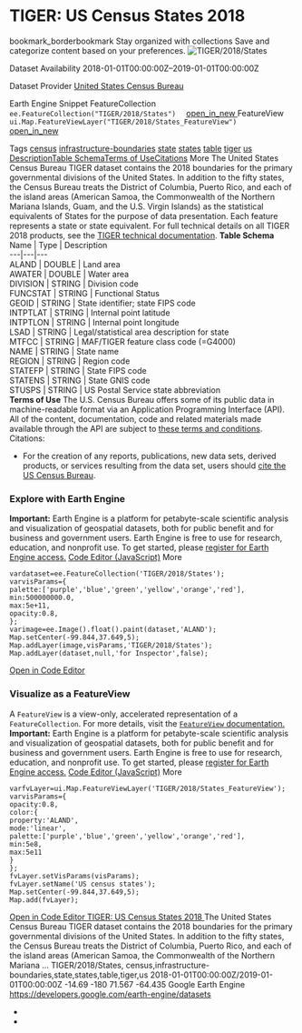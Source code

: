  
#  TIGER: US Census States 2018 
bookmark_borderbookmark Stay organized with collections  Save and categorize content based on your preferences.
![TIGER/2018/States](https://developers.google.com/earth-engine/datasets/images/TIGER/TIGER_2018_States_sample.png) 

Dataset Availability
    2018-01-01T00:00:00Z–2019-01-01T00:00:00Z 

Dataset Provider
     [ United States Census Bureau ](https://www.census.gov/programs-surveys/geography/guidance/tiger-data-products-guide.html) 

Earth Engine Snippet
     FeatureCollection `    ee.FeatureCollection("TIGER/2018/States")   ` [ open_in_new ](https://code.earthengine.google.com/?scriptPath=Examples:Datasets/TIGER/TIGER_2018_States)      FeatureView  `    ui.Map.FeatureViewLayer("TIGER/2018/States_FeatureView")   ` [ open_in_new ](https://code.earthengine.google.com/?scriptPath=Examples:Datasets/TIGER/TIGER_2018_States_FeatureView) 

Tags
     [census](https://developers.google.com/earth-engine/datasets/tags/census) [infrastructure-boundaries](https://developers.google.com/earth-engine/datasets/tags/infrastructure-boundaries) [state](https://developers.google.com/earth-engine/datasets/tags/state) [states](https://developers.google.com/earth-engine/datasets/tags/states) [table](https://developers.google.com/earth-engine/datasets/tags/table) [tiger](https://developers.google.com/earth-engine/datasets/tags/tiger) [us](https://developers.google.com/earth-engine/datasets/tags/us)
[Description](https://developers.google.com/earth-engine/datasets/catalog/TIGER_2018_States#description)[Table Schema](https://developers.google.com/earth-engine/datasets/catalog/TIGER_2018_States#table-schema)[Terms of Use](https://developers.google.com/earth-engine/datasets/catalog/TIGER_2018_States#terms-of-use)[Citations](https://developers.google.com/earth-engine/datasets/catalog/TIGER_2018_States#citations) More
The United States Census Bureau TIGER dataset contains the 2018 boundaries for the primary governmental divisions of the United States. In addition to the fifty states, the Census Bureau treats the District of Columbia, Puerto Rico, and each of the island areas (American Samoa, the Commonwealth of the Northern Mariana Islands, Guam, and the U.S. Virgin Islands) as the statistical equivalents of States for the purpose of data presentation. Each feature represents a state or state equivalent.
For full technical details on all TIGER 2018 products, see the [TIGER technical documentation](https://www2.census.gov/geo/pdfs/maps-data/data/tiger/tgrshp2018/TGRSHP2018_TechDoc.pdf).
**Table Schema**
Name | Type | Description  
---|---|---  
ALAND | DOUBLE | Land area  
AWATER | DOUBLE | Water area  
DIVISION | STRING | Division code  
FUNCSTAT | STRING | Functional Status  
GEOID | STRING | State identifier; state FIPS code  
INTPTLAT | STRING | Internal point latitude  
INTPTLON | STRING | Internal point longitude  
LSAD | STRING | Legal/statistical area description for state  
MTFCC | STRING | MAF/TIGER feature class code (=G4000)  
NAME | STRING | State name  
REGION | STRING | Region code  
STATEFP | STRING | State FIPS code  
STATENS | STRING | State GNIS code  
STUSPS | STRING | US Postal Service state abbreviation  
**Terms of Use**
The U.S. Census Bureau offers some of its public data in machine-readable format via an Application Programming Interface (API). All of the content, documentation, code and related materials made available through the API are subject to [these terms and conditions](https://www.census.gov/data/developers/about/terms-of-service.html).
Citations:
  * For the creation of any reports, publications, new data sets, derived products, or services resulting from the data set, users should [cite the US Census Bureau](https://www.census.gov/about/policies/citation.html).


### Explore with Earth Engine
**Important:** Earth Engine is a platform for petabyte-scale scientific analysis and visualization of geospatial datasets, both for public benefit and for business and government users. Earth Engine is free to use for research, education, and nonprofit use. To get started, please [register for Earth Engine access.](https://console.cloud.google.com/earth-engine)
[Code Editor (JavaScript)](https://developers.google.com/earth-engine/datasets/catalog/TIGER_2018_States#code-editor-javascript-sample) More
```
vardataset=ee.FeatureCollection('TIGER/2018/States');
varvisParams={
palette:['purple','blue','green','yellow','orange','red'],
min:500000000.0,
max:5e+11,
opacity:0.8,
};
varimage=ee.Image().float().paint(dataset,'ALAND');
Map.setCenter(-99.844,37.649,5);
Map.addLayer(image,visParams,'TIGER/2018/States');
Map.addLayer(dataset,null,'for Inspector',false);
```
[ Open in Code Editor ](https://code.earthengine.google.com/?scriptPath=Examples:Datasets/TIGER/TIGER_2018_States)
### Visualize as a FeatureView
A `FeatureView` is a view-only, accelerated representation of a `FeatureCollection`. For more details, visit the [ `FeatureView` documentation. ](https://developers.google.com/earth-engine/guides/featureview_overview)
**Important:** Earth Engine is a platform for petabyte-scale scientific analysis and visualization of geospatial datasets, both for public benefit and for business and government users. Earth Engine is free to use for research, education, and nonprofit use. To get started, please [register for Earth Engine access.](https://console.cloud.google.com/earth-engine)
[Code Editor (JavaScript)](https://developers.google.com/earth-engine/datasets/catalog/TIGER_2018_States#code-editor-javascript-sample) More
```
varfvLayer=ui.Map.FeatureViewLayer('TIGER/2018/States_FeatureView');
varvisParams={
opacity:0.8,
color:{
property:'ALAND',
mode:'linear',
palette:['purple','blue','green','yellow','orange','red'],
min:5e8,
max:5e11
}
};
fvLayer.setVisParams(visParams);
fvLayer.setName('US census states');
Map.setCenter(-99.844,37.649,5);
Map.add(fvLayer);
```
[ Open in Code Editor ](https://code.earthengine.google.com/?scriptPath=Examples:Datasets/TIGER/TIGER_2018_States_FeatureView)
[ TIGER: US Census States 2018 ](https://developers.google.com/earth-engine/datasets/catalog/TIGER_2018_States)
The United States Census Bureau TIGER dataset contains the 2018 boundaries for the primary governmental divisions of the United States. In addition to the fifty states, the Census Bureau treats the District of Columbia, Puerto Rico, and each of the island areas (American Samoa, the Commonwealth of the Northern Mariana …
TIGER/2018/States, census,infrastructure-boundaries,state,states,table,tiger,us 
2018-01-01T00:00:00Z/2019-01-01T00:00:00Z
-14.69 -180 71.567 -64.435 
Google Earth Engine
https://developers.google.com/earth-engine/datasets
  * [ ](https://doi.org/https://www.census.gov/programs-surveys/geography/guidance/tiger-data-products-guide.html)
  * [ ](https://doi.org/https://developers.google.com/earth-engine/datasets/catalog/TIGER_2018_States)


